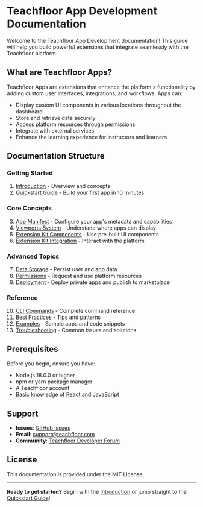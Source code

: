 # Teachfloor App Development Documentation

Welcome to the Teachfloor App Development documentation! This guide will help you build powerful extensions that integrate seamlessly with the Teachfloor platform.

## What are Teachfloor Apps?

Teachfloor Apps are extensions that enhance the platform's functionality by adding custom user interfaces, integrations, and workflows. Apps can:

- Display custom UI components in various locations throughout the dashboard
- Store and retrieve data securely
- Access platform resources through permissions
- Integrate with external services
- Enhance the learning experience for instructors and learners

## Documentation Structure

### Getting Started
1. [Introduction](./01-introduction.md) - Overview and concepts
2. [Quickstart Guide](./02-quickstart.md) - Build your first app in 10 minutes

### Core Concepts
3. [App Manifest](./03-app-manifest.md) - Configure your app's metadata and capabilities
4. [Viewports System](./04-viewports.md) - Understand where apps can display
5. [Extension Kit Components](./05-components.md) - Use pre-built UI components
6. [Extension Kit Integration](./06-integration.md) - Interact with the platform

### Advanced Topics
7. [Data Storage](./07-data-storage.md) - Persist user and app data
8. [Permissions](./08-permissions.md) - Request and use platform resources
9. [Deployment](./09-deployment.md) - Deploy private apps and publish to marketplace

### Reference
10. [CLI Commands](./10-cli-reference.md) - Complete command reference
11. [Best Practices](./11-best-practices.md) - Tips and patterns
12. [Examples](./12-examples.md) - Sample apps and code snippets
13. [Troubleshooting](./13-troubleshooting.md) - Common issues and solutions

## Prerequisites

Before you begin, ensure you have:

- Node.js 18.0.0 or higher
- npm or yarn package manager
- A Teachfloor account
- Basic knowledge of React and JavaScript

## Support

- **Issues**: [GitHub Issues](https://github.com/teachfloor/teachfloor-cli/issues)
- **Email**: support@teachfloor.com
- **Community**: [Teachfloor Developer Forum](https://community.teachfloor.com/developers)

## License

This documentation is provided under the MIT License.

---

**Ready to get started?** Begin with the [Introduction](./01-introduction.md) or jump straight to the [Quickstart Guide](./02-quickstart.md)!
